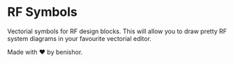 # RF Symbols
Vectorial symbols for RF design blocks. This will allow you to draw pretty RF system diagrams in your favourite vectorial editor.

Made with :heart: by benishor.
